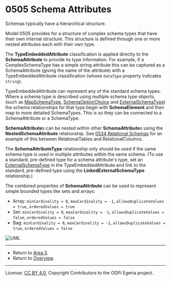 <!-- SPDX-License-Identifier: CC-BY-4.0 -->
<!-- Copyright Contributors to the ODPi Egeria project. -->

# 0505 Schema Attributes

Schemas typically have a hierarchical structure.

Model 0505 provides for a structure of complex schema types that have their own internal structure.
This structure is defined through one or more nested attributes each with their own type.

The **TypeEmbeddedAttribute** classification is applied directly
to the **SchemaAttribute** to provide its type information.
For example, if a ComplexSchemaType has a simple string
attribute this can be captured as a SchemaAttribute (giving the name of the attribute) with a TypeEmbeddedAttribute
classification (whose `dataType` property indicates `string`).

TypeEmbeddedAttribute can represent any of the standard schema types.
Where a schema type is described using multiple schema type objects,
(such as [MapSchemaType](0511-Map-Schema-Elements.md),
[SchemaOptionChoice](0501-Schema-Elements.md) and [ExternalSchemaType](0507-External-Schema-Type.md))
the schema relationships for that type begin with **SchemaElement** and then map to more detailed SchemaTypes.
This is so they can be connected to a SchemaAttribute or a SchemaType.

**SchemaAttribute**s can be nested within other **SchemaAttribute**s
using the **NestedSchemaAttribute** relationship. See [0534 Relational Schemas](0534-Relational-Schemas.md) for an
example of this between RelationalTables and RelationalColumns.

The **SchemaAttributeType** relationship only should be used if the same schema type
is used in multiple attributes within the same schema.
(To use a standard, pre-defined type for a schema attribute's type, set an
[ExternalSchemaType](0507-External-Schema-Type.md) in the TypeEmbeddedAttribute and link to the
standard, pre-defined type using the **LinkedExternalSchemaType** relationship.)

The combined properties of **SchemaAttribute** can be used to represent simple bounded types
like sets and arrays:

- Array: `minCardinality = 0`, `maxCardinality = -1`, `allowsDuplicateValues = true`, `orderedValues = true`
- Set: `minCardinality = 0`, `maxCardinality = -1`, `allowsDuplicateValues = false`, `orderedValues = false`
- Bag: `minCardinality = 0`, `maxCardinality = -1`, `allowsDuplicateValues = true`, `orderedValues = false`

![UML](0505-Schema-Attributes.png#pagewidth)

---

* Return to [Area 5](Area-5-models.md).
* Return to [Overview](.).

----
License: [CC BY 4.0](https://creativecommons.org/licenses/by/4.0/),
Copyright Contributors to the ODPi Egeria project.